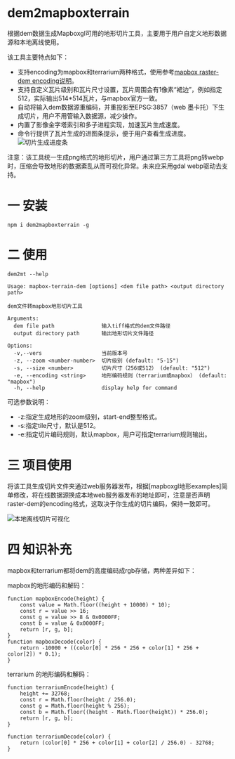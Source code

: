# dem2mapboxterrain
根据dem数据生成Mapboxgl可用的地形切片工具，主要用于用户自定义地形数据源和本地离线使用。

该工具主要特点如下：
* 支持encoding为mapbox和terrarium两种格式，使用参考[mapbox raster-dem encoding说明](https://docs.mapbox.com/mapbox-gl-js/style-spec/sources/#raster-dem-encoding)。
* 支持自定义瓦片级别和瓦片尺寸设置，瓦片周围会有1像素“裙边”，例如指定512，实际输出514*514瓦片，与mapbox官方一致。
* 自动将输入dem数据源重编码，并重投影至EPSG:3857（web 墨卡托）下生成切片，用户不用管输入数据源，减少操作。
* 内置了影像金字塔索引和多子进程实现，加速瓦片生成速度。
* 命令行提供了瓦片生成的进图条提示，便于用户查看生成进度。
![切片生成进度条](https://github.com/FreeGIS/dem2mapboxterrain/blob/master/doc/progrebar.png)

注意：该工具统一生成png格式的地形切片，用户通过第三方工具将png转webp时，压缩会导致地形的数据紊乱从而可视化异常。未来应采用gdal webp驱动去支持。

# 一 安装
```
npm i dem2mapboxterrain -g
```

# 二 使用

```
dem2mt --help

Usage: mapbox-terrain-dem [options] <dem file path> <output directory path>

dem文件转mapbox地形切片工具

Arguments:
  dem file path               输入tiff格式的dem文件路径
  output directory path       输出地形切片文件路径

Options:
  -v,--vers                   当前版本号
  -z, --zoom <number-number>  切片级别 (default: "5-15")
  -s, --size <number>         切片尺寸（256或512） (default: "512")
  -e, --encoding <string>     地形编码规则（terrarium或mapbox） (default: "mapbox")
  -h, --help                  display help for command
```

可选参数说明：

* -z:指定生成地形的zoom级别，start-end整型格式。
* -s:指定tile尺寸，默认是512。
* -e:指定切片编码规则，默认mapbox，用户可指定terrarium规则输出。

# 三 项目使用

将该工具生成切片文件夹通过web服务器发布，根据[mapboxgl地形examples]简单修改，将在线数据源换成本地web服务器发布的地址即可，注意是否声明raster-dem的encoding格式，这取决于你生成的切片编码，保持一致即可。

![本地离线切片可视化](https://github.com/FreeGIS/dem2mapboxterrain/blob/master/doc/terrain.png)

# 四 知识补充

mapbox和terrarium都将dem的高度编码成rgb存储，两种差异如下：

mapbox的地形编码和解码：
```
function mapboxEncode(height) {
    const value = Math.floor((height + 10000) * 10);
    const r = value >> 16;
    const g = value >> 8 & 0x0000FF;
    const b = value & 0x0000FF;
    return [r, g, b];
}
function mapboxDecode(color) {
    return -10000 + ((color[0] * 256 * 256 + color[1] * 256 + color[2]) * 0.1);
}

```

terrarium 的地形编码和解码：
```
function terrariumEncode(height) {
    height += 32768;
    const r = Math.floor(height / 256.0);
    const g = Math.floor(height % 256);
    const b = Math.floor((height - Math.floor(height)) * 256.0);
    return [r, g, b];
}

function terrariumDecode(color) {
    return (color[0] * 256 + color[1] + color[2] / 256.0) - 32768;
}
```